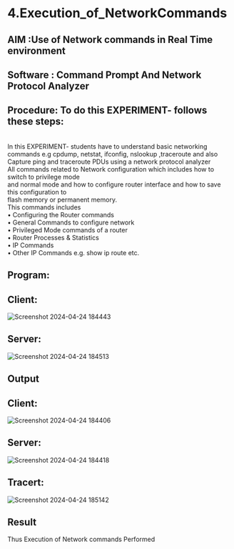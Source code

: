 # 4.Execution_of_NetworkCommands
## AIM :Use of Network commands in Real Time environment
## Software : Command Prompt And Network Protocol Analyzer
## Procedure: To do this EXPERIMENT- follows these steps:
<BR>
In this EXPERIMENT- students have to understand basic networking commands e.g cpdump, netstat, ifconfig, nslookup ,traceroute and also Capture ping and traceroute PDUs using a network protocol analyzer 
<BR>
All commands related to Network configuration which includes how to switch to privilege mode
<BR>
and normal mode and how to configure router interface and how to save this configuration to
<BR>
flash memory or permanent memory.
<BR>
This commands includes
<BR>
• Configuring the Router commands
<BR>
• General Commands to configure network
<BR>
• Privileged Mode commands of a router 
<BR>
• Router Processes & Statistics
<BR>
• IP Commands
<BR>
• Other IP Commands e.g. show ip route etc.
<BR>

## Program:
## Client:
![Screenshot 2024-04-24 184443](https://github.com/jayaseelan2006/4.Execution_of_NetworkCommends/assets/151389443/00d3a48c-72bb-48e1-83aa-2cda08c50a77)

## Server:
![Screenshot 2024-04-24 184513](https://github.com/jayaseelan2006/4.Execution_of_NetworkCommends/assets/151389443/0739b84c-da35-48ad-9ba0-16afb728f735)

## Output
## Client:
![Screenshot 2024-04-24 184406](https://github.com/jayaseelan2006/4.Execution_of_NetworkCommends/assets/151389443/4ff50c30-d9ae-4179-a892-60f20e64d424)

## Server:
![Screenshot 2024-04-24 184418](https://github.com/jayaseelan2006/4.Execution_of_NetworkCommends/assets/151389443/7e8ab8bd-b59c-44af-a012-24135ce0db4e)

## Tracert:
![Screenshot 2024-04-24 185142](https://github.com/jayaseelan2006/4.Execution_of_NetworkCommends/assets/151389443/12a9ba2b-6f72-464a-a226-046d6d26fd0e)



## Result
Thus Execution of Network commands Performed 
